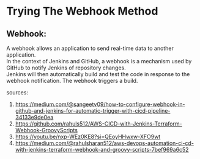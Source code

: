 # Trying The Webhook Method

## Webhook:
A webhook allows an application to send real-time data to another application. </br>
In the context of Jenkins and GitHub, a webhook is a mechanism used by GitHub to notify Jenkins of repository changes. </br>
Jenkins will then automatically build and test the code in response to the webhook notification. The webhook triggers a build. </br>


sources: </br>
1. https://medium.com/@sangeetv09/how-to-configure-webhook-in-github-and-jenkins-for-automatic-trigger-with-cicd-pipeline-34133e9de0ea
2. https://github.com/rahuls512/AWS-CICD-with-Jenkins-Terraform-Webhook-GroovyScripts
3. https://youtu.be/nxp-WEz0KE8?si=QEoyHHwxw-XFO9wt
4. https://medium.com/@rahulsharan512/aws-devops-automation-ci-cd-with-jenkins-terraform-webhook-and-groovy-scripts-7bef969a6c52
